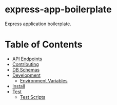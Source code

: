 # express-app-boilerplate

<!---your build status/ci svg here--->

Express application boilerplate.

 # Table of Contents

* [API Endpoints](doc/API_ENDPOINTS.md)
* [Contributing](doc/CONTRIBUTING.md)
* [DB Schemas](doc/DB_SCHEMAS.md)
* [Development](doc/DEVELOPMENT.md)
  * [Environment Variables](doc/DEVELOPMENT.md#environment-variables)
* [Install](doc/INSTALL.md)
* [Test](doc/TEST.md)
  * [Test Scripts](doc/TEST.md#test-scripts)

